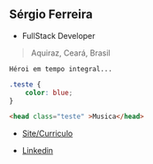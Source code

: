 ## Sérgio Ferreira
- FullStack Developer
> Aquiraz, Ceará, Brasil

```
Héroi em tempo integral...
```

```css
.teste {
    color: blue;
}
```

```html
<head class="teste" >Musica</head>
```

- [Site/Curriculo](https://sergioferreirafilho.github.io)


- [Linkedin](https://www.linkedin.com/in/sergioferreira06/)
